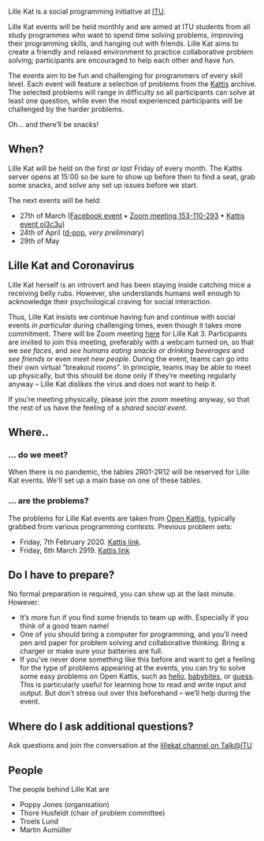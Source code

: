 Lille Kat is a social programming initiative at [ITU](https://www.itu.dk).

Lille Kat events will be held monthly and are aimed at ITU students from all study programmes who want to spend time solving problems, improving their programming skills, and hanging out with friends. Lille Kat aims to create a friendly and relaxed environment to practice collaborative problem solving; participants are encouraged to help each other and have fun.

The events aim to be fun and challenging for programmers of every skill level. Each event will feature a selection of problems from the [Kattis](https://www.open.kattis.com ) archive. The selected problems will range in difficulty so all participants can solve at least one question, while even the most experienced participants will be challenged by the harder problems.

Oh... and there’ll be snacks!

## When?

Lille Kat will be held on the first *or last* Friday of every month. The Kattis server opens at 15:00 so be sure to show up before then to find a seat, grab some snacks, and solve any set up issues before we start.  

The next events will be held:

- 27th of March ([Facebook event](https://www.facebook.com/events/621618751736757/) • [Zoom meeting 153-110-293](https://itucph.zoom.us/j/153110293) • [Kattis event oj3c3u](https://open.kattis.com/contests/oj3c3u))
- 24th of April ([d-pop](https://d-pop.github.io/), *very preliminary*)
- 29th of May

## Lille Kat and Coronavirus

Lille Kat herself is an introvert and has been staying inside catching mice a receiving belly rubs.
However, she understands humans well enough to acknowledge their psychological craving for social interaction.

Thus, Lille Kat insists we continue having fun and continue with social events *in particular* during challenging times, even though it takes more commitment.
There will be Zoom meeting [here](https://itucph.zoom.us/j/153110293) for Lille Kat 3.
Participants are invited to join this meeting, preferably with a webcam turned on, so that we *see faces*, and *see humans eating snacks or drinking beverages* and *see friends* or even *meet new people*.
During the event, teams can go into their own virtual “breakout rooms”.
In principle, teams may be able to meet up physically, but this should be done only if they’re meeting regularly anyway – Lille Kat dislikes the virus and does not want to help it.

If you’re meeting physically, please join the zoom meeting anyway, so that the rest of us have the feeling of a *shared social event*.

## Where..  

### … do we meet?

When there is no pandemic, the tables 2R01-2R12 will be reserved for Lille Kat events. We'll set up a main base on one of these tables.

### … are the problems?

The problems for Lille Kat events are taken from [Open Kattis](https://open.kattis.com/contests/), typically grabbed from various programming contests.
Previous problem sets:

* Friday, 7th February 2020. [Kattis link](https://open.kattis.com/contests/ncvy89).
* Friday, 6th March 2919. [Kattis link](https://open.kattis.com/contests/j6b33t)

## Do I have to prepare?

No formal preparation is required, you can show up at the last minute.
However:

* It’s more fun if you find some friends to team up with. Especially if you think of a good team name!
* One of you should bring a computer for programming, and you’ll need pen and paper for problem solving and collaborative thinking. Bring a charger or make sure your batteries are full.
* If you’ve never done something like this before and want to get a feeling for the type of problems appearing at the events, you can try to solve some easy problems on Open Kattis, such as [hello](https://open.kattis.com/problems/hello), [babybites](https://open.kattis.com/problems/babybites), or [guess](https://open.kattis.com/problems/guess).
This is particularly useful for learning how to read and write input and output. But don’t stress out over this beforehand – we’ll help during the event.

## Where do I ask additional questions?

Ask questions and join the conversation at the [lillekat channel on Talk@ITU](https://talk.itu.dk/channel/lillekat)

## People

The people behind Lille Kat are

* Poppy Jones (organisation)
* Thore Husfeldt (chair of problem committee)
* Troels Lund
* Martin Aumüller
